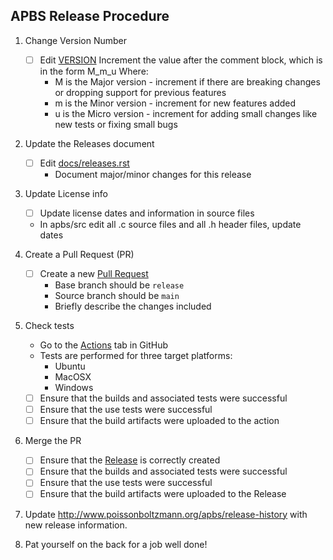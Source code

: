 APBS Release Procedure
-----------------------
 1. Change Version Number
	 - [ ] Edit [VERSION]([https://github.com/Electrostatics/apbs/blob/main/apbs/VERSION)
		Increment the value after the comment block, which is in the form
	     M_m_u
	     Where:
		 - M is the Major version - increment if there are breaking changes or dropping support for previous features
		 - m is the Minor version - increment for new features added
		 - u is the Micro version - increment for adding small changes like new tests or fixing small bugs

 2. Update the Releases document
	 - [ ] Edit [docs/releases.rst]([https://github.com/Electrostatics/apbs/blob/main/apbs/docs/releases.rst)
	   - Document major/minor changes for this release
   
 3. Update License info
	   - [ ] Update license dates and information in source files
	   - In apbs/src edit all .c source files and all .h header files, update dates
  
 4. Create a Pull Request (PR)
     - [ ] Create a new [Pull Request](https://github.com/Electrostatics/apbs/pulls)
		 - Base branch should be `release`
		 - Source branch should be `main`
		 - Briefly describe the changes included

 5. Check tests
     - Go to the [Actions](https://github.com/Electrostatics/apbs/actions) tab in GitHub
     - Tests are performed for three target platforms:
       - Ubuntu
	   - MacOSX
	   - Windows
     - [ ] Ensure that the builds and associated tests were successful
	 - [ ] Ensure that the use tests were successful
	 - [ ] Ensure that the build artifacts were uploaded to the action

 6. Merge the PR
	 - [ ] Ensure that the [Release](https://github.com/Electrostatics/apbs/releases) is correctly created
	 - [ ] Ensure that the builds and associated tests were successful
	 - [ ] Ensure that the use tests were successful
	 - [ ] Ensure that the build artifacts were uploaded to the Release

 7. Update http://www.poissonboltzmann.org/apbs/release-history with new release information.

 8. Pat yourself on the back for a job well done!
